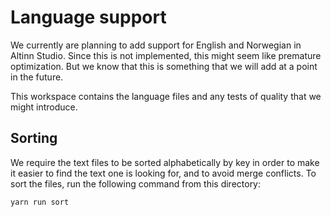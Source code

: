 # Language support

We currently are planning to add support for English and Norwegian in Altinn Studio. Since this is not implemented,
this might seem like premature optimization. But we know that this is something that we will add at a point in the future.

This workspace contains the language files and any tests of quality that we might introduce.

## Sorting

We require the text files to be sorted alphabetically by key in order to make it easier to find the text one is looking
for, and to avoid merge conflicts. To sort the files, run the following command from this directory:

```bash
yarn run sort
```
